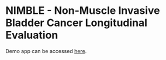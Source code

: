 # NIMBLE - Non-Muscle Invasive Bladder Cancer Longitudinal Evaluation
Demo app can be accessed [here](https://jcckwong-nimble-nimble1-v1-gp8ifg.streamlitapp.com/).
